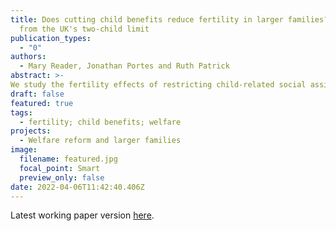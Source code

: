 ```yaml
---
title: Does cutting child benefits reduce fertility in larger families? Evidence
  from the UK's two-child limit
publication_types:
  - "0"
authors:
  - Mary Reader, Jonathan Portes and Ruth Patrick
abstract: >-
We study the fertility effects of restricting child-related social assistance to the first two children in the family. As of April 2017, all third and subsequent children born to low-income families in the UK were made ineligible for approximately 3000 GBP of means-tested child benefits per year. We leverage administrative births microdata to estimate the impact of the two-child limit on higher-order births with a triple differences approach. We find some suggestive evidence of a decline in higher-order fertility among low-income families. However, effects are not statistically significant and compared to previous research in the UK and elsewhere, the implied elasticities are small.
draft: false
featured: true
tags:
  - fertility; child benefits; welfare 
projects:
  - Welfare reform and larger families
image:
  filename: featured.jpg
  focal_point: Smart
  preview_only: false
date: 2022-04-06T11:42:40.406Z
---
```


Latest working paper version [here]([https://maryreader.com/publication/does-cutting-child-benefits-reduce-fertility-in-larger-families-evidence-from-the-uks-two-child-limit.pdf).
